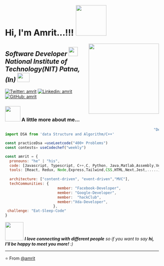  
<h1> Hi, I'm Amrit...!!!  <img  
src="https://media.giphy.com/media/v1.Y2lkPTc5MGI3NjExMGdvYm8wbnAybmlxNnAybTd3MDZxM2NxbjRrdjd3N251d3d1M3FkZSZlcD12MV9pbnRlcm5hbF9naWZfYnlfaWQmY3Q9cw/hVm2JYyoGy7MGqX4H8/giphy.gif" width="100"></h1>    

<img align='right' src="https://media.giphy.com/media/v1.Y2lkPTc5MGI3NjExMXFkZjl5ZnFocHJ5YXJkYmtlbzlteHA0ajJ3M3AzY3hqcDZteHZtZiZlcD12MV9pbnRlcm5hbF9naWZfYnlfaWQmY3Q9cw/WFZvB7VIXBgiz3oDXE/giphy.gif" width="230">
<h2><em>Software Developer <img src="https://media.giphy.com/media/WUlplcMpOCEmTGBtBW/giphy.gif" width="30"></br>National Institute of Technology(NIT) Patna,(In)
<img src="https://media.giphy.com/media/v1.Y2lkPTc5MGI3NjExMmJub2U1YnRnZmNibTR0ZHJoY3RvczgwcGQ3N202YjBvdjR2aGpjcyZlcD12MV9pbnRlcm5hbF9naWZfYnlfaWQmY3Q9cw/gjxYwnMG7Mocmc75DM/giphy.gif"width="40" height="30" >
</em></h2>

[![Twitter: amrit](https://img.shields.io/twitter/follow/be_amrit?style=social)](https://twitter.com/be_amrit)
[![Linkedin: amrit](https://img.shields.io/badge/-amrit-blue?style=flat-square&logo=Linkedin&logoColor=white&link=https://www.linkedin.com/in/hacanand/)](https://www.linkedin.com/in/amrit-anand-869197175)
[![GitHub: amrit](https://img.shields.io/github/followers/amrit?label=follow&style=social)](https://github.com/hacanand)


### <img src="https://media.giphy.com/media/VgCDAzcKvsR6OM0uWg/giphy.gif" width="50"> A little more about me...
  

```javascript
                                                                    "Devamrit.js"                                                    
import DSA from 'data Structure and Algorithm/C++'

const practiceDsa =useLeetcode("400+ Problems")
const contests= useCodechef("weekly")

const amrit = {
  pronouns: "he" | "his",
  code: [Javascript, Typescript, C++,C, Python, Java,Matlab,Assembly,Verilog,....],
  tools: [React, Redux, Node,Express,Tailwind,CSS,HTML,Next,Jest,.....],
  
  architecture: ["content-driven", "event-driven","MVC"],
  techCommunities: {
                        member: "Facebook-Developer",
                        member: "Google-Developer",
                        member:  "hackClub",
                        member:"Xda-Developer",
                      },
 challenge: "Eat-Sleep-Code"
}
```

<img src="https://media.giphy.com/media/LnQjpWaON8nhr21vNW/giphy.gif" width="60"> <em><b>I love connecting with different people</b> so if you want to say <b>hi, I'll be happy to meet you more!</b> :)</em>

---

⭐️ From [@amrit](https://github.com/hacanand)

<!--
**hacanand/hacanand** is a ✨ _special_ ✨ repository because its `README.md` (this file) appears on your GitHub profile.

Here are some ideas to get you started:

- 🔭 I’m currently working on ...
- 🌱 I’m currently learning ...
- 👯 I’m looking to collaborate on ...
- 🤔 I’m looking for help with ...
- 💬 Ask me about ...
- 📫 How to reach me: ...
- 😄 Pronouns: ...
- ⚡ Fun fact: ...
-->
